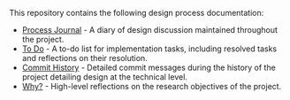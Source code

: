 This repository contains the following design process documentation:

- [Process Journal](./process-journal.md) - A diary of design discussion maintained throughout the project.
- [To Do](./to-do.md) - A to-do list for implementation tasks, including resolved tasks and reflections on their resolution.
- [Commit History](https://github.com/pippinbarr/combat-at-the-movies/commits/master) - Detailed commit messages during the history of the project detailing design at the technical level.
- [Why?](./why.md) - High-level reflections on the research objectives of the project.
